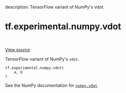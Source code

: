 description: TensorFlow variant of NumPy's vdot.

<div itemscope itemtype="http://developers.google.com/ReferenceObject">
<meta itemprop="name" content="tf.experimental.numpy.vdot" />
<meta itemprop="path" content="Stable" />
</div>

# tf.experimental.numpy.vdot

<!-- Insert buttons and diff -->

<table class="tfo-notebook-buttons tfo-api nocontent" align="left">

</table>

<a target="_blank" href="/code/stable/tensorflow/python/ops/numpy_ops/np_math_ops.py">View source</a>



TensorFlow variant of NumPy's `vdot`.

<pre class="devsite-click-to-copy prettyprint lang-py tfo-signature-link">
<code>tf.experimental.numpy.vdot(
    a, b
)
</code></pre>



<!-- Placeholder for "Used in" -->

See the NumPy documentation for [`numpy.vdot`](https://numpy.org/doc/1.16/reference/generated/numpy.vdot.html).